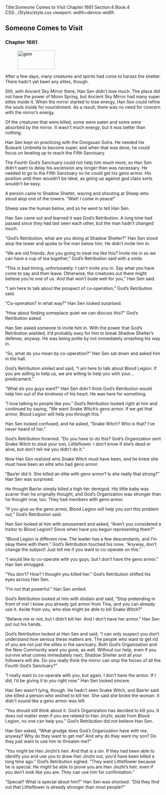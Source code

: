 Title:Someone Comes to Visit 
Chapter:1661 
Section:4 
Book:4 
CSS:../Styles/style.css 
viewport: width=device-width
  
## Someone Comes to Visit
### Chapter 1661 
<figure>
	<img src="../Images/gem.gif" alt="gem" id="gem" width="120" height="60" />
</figure>
  

  
  After a few days, many creatures and spirits had come to harass the shelter. There hadn’t yet been any elites, though.

Still, with Ancient Sky Mirror there, Han Sen didn’t lose much. The place did not have the power of Moon Spring, but Ancient Sky Mirror had many super elites inside it. When the mirror started to lose energy, Han Sen could refine the souls inside for nourishment. As a result, there was no need for concern with the mirror’s energy.

Of the creatures that were killed, some were eaten and some were absorbed by the mirror. It wasn’t much energy, but it was better than nothing.

Han Sen kept on practicing with the Dongxuan Sutra. He needed his Bulwark Umbrella to become super, and when that was done, he could focus on leveling up to reach the Fifth Sanctuary.

The Fourth God’s Sanctuary could not help him much more, so Han Sen didn’t want to delay his ascension any longer than was necessary. He needed to go to the Fifth Sanctuary so he could get his geno armor. His position until then wouldn’t be ideal, as going up against god class sorts wouldn’t be easy.

A person came to Shadow Shelter, waving and shouting at Sheep who stood atop one of the towers. “Wait! I come in peace!”

Sheep saw the human below, and so he went to tell Han Sen.

Han Sen came out and learned it was God’s Retribution. A long time had passed since they had last seen each other, but the man hadn’t changed much.

“God’s Retribution, what are you doing at Shadow Shelter?” Han Sen stood atop the tower and spoke to the man below him. He didn’t invite him in.

“We are old friends. Are you going to treat me like this? Invite me in so we can have a cup of tea together,” God’s Retribution said with a smile.

“This is bad timing, unfortunately. I can’t invite you in. Say what you have come to say and then leave. Otherwise, the creatures out there might believe you’re one of us. And that won’t bode well for you,” Han Sen said.

“I am here to talk about the prospect of co-operation,” God’s Retribution said.

“Co-operation? In what way?” Han Sen looked surprised.

“How about finding someplace quiet we can discuss this?” God’s Retribution asked.

Han Sen asked someone to invite him in. With the power that God’s Retribution wielded, it’d probably easy for him to break Shadow Shelter’s defense, anyway. He was being polite by not immediately smashing his way in.

“So, what do you mean by co-operation?” Han Sen sat down and asked him in the hall.

God’s Retribution smiled and said, “I am here to talk about Blood Legion. If you are willing to help us, we are willing to help you with your… predicament.”

“What do you guys want?” Han Sen didn’t think God’s Retribution would help him out of the kindness of his heart. He was here for something.

“I love talking to people like you.” God’s Retribution looked right at him and continued by saying, “We want Snake Witch’s geno armor. If we get that armor, Blood Legion will help you through this.”

Han Sen looked confused, and he asked, “Snake Witch? Who is that? I’ve never heard of her.”

God’s Retribution frowned. “Do you have to do this? God’s Organization sent Snake Witch to steal your son, Littleflower. I don’t know if she’s dead or alive, but don’t tell me you didn’t do it.”

Now Han Sen realized who Snake Witch must have been, and he knew she must have been an elite who had geno armor.

“Bao’er did it. She killed an elite with geno armor? Is she really that strong?” Han Sen was surprised.

He thought Bao’er simply killed a high tier demigod. His little baby was scarier than he originally thought, and God’s Organization was stronger than he thought now, too. They had members with geno armor.

“If you give us the geno armor, Blood Legion will help you sort this problem out,” God’s Retribution said.

Han Sen looked at him with amusement and asked, “Aren’t you considered a traitor to Blood Legion? Since when have you begun representing them?”

“Blood Legion is different now. The leader has a few descendants, and I’m okay there with them.” God’s Retribution touched his nose. “Anyway, don’t change the subject! Just tell me if you want to co-operate on this.”

“I would like to co-operate with you guys, but I don’t have the geno armor.” Han Sen shrugged.

“You don’t? How? I thought you killed her.” God’s Retribution shifted his eyes across Han Sen.

“I’m not that powerful.” Han Sen smiled.

God’s Retribution looked at him with disdain and said, “Stop pretending in front of me! I know you already got armor from Tina, and you can already use it. Aside from you, who else might be able to kill Snake Witch?”

“Believe me or not, but I didn’t kill her. And I don’t have her armor.” Han Sen put out his hands.

God’s Retribution looked at Han Sen and said, “I can only suspect you don’t understand how serious these matters are. The people who want to get rid of you are not just the elites in the sanctuary. Both God’s Organization and the New Community want you gone, as well. Without our help, even if you survive what comes immediately next, Shadow Shelter and all your followers will die. Do you really think the mirror can stop the forces of all the Fourth God’s Sanctuary?”

“I really want to co-operate with you, but again, I don’t have the armor. If I did, I’d be giving it to you right now.” Han Sen looked sincere.

Han Sen wasn’t lying, though. He hadn’t seen Snake Witch, and Bao’er said she killed a person who wished to kill her. She said she broke the woman. It didn’t sound like a geno armor was left.

“You should still think about it. God’s Organization has decided to kill you. It does not matter even if you are related to Han Jinzhi; aside from Blood Legion, no one can help you.” God’s Retribution did not believe Han Sen.

Han Sen asked, “What grudge does God’s Organization have with me, anyway? Why do they want to get me? And why do they want my son? Do they just want to use him to threaten me?”

“You might be Han Jinzhi’s heir. And that is a sin. If they had been able to identify you and use you to draw Han Jinzhi out, you’d have been killed a long time ago.” God’s Retribution sighed. “They want Littleflower because he is special. He might be able to prove you are Han Jinzhi’s heir, even if you don’t look like you are. They can use him for confirmation.”

“Special? What is special about him?” Han Sen was shocked. “Did they find out that Littleflower is already stronger than most people?”
